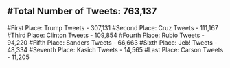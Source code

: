 #Total Number of Tweets: 763,137 
---
#First Place: Trump Tweets - 307,131
#Second Place: Cruz Tweets - 111,167
#Third Place: Clinton Tweets - 109,854
#Fourth Place: Rubio Tweets - 94,220
#Fifth Place: Sanders Tweets - 66,663
#Sixth Place: Jeb! Tweets - 48,334
#Seventh Place: Kasich Tweets - 14,565
#Last Place: Carson Tweets - 11,205
